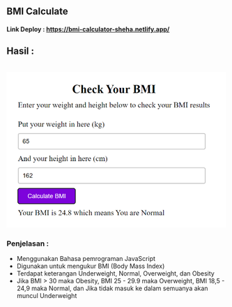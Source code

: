 ## BMI Calculate
#### Link Deploy : https://bmi-calculator-sheha.netlify.app/
## Hasil :
<br> ![gambar1](gambar1.png)
### Penjelasan :
- Menggunakan Bahasa pemrograman JavaScript
- Digunakan untuk mengukur BMI (Body Mass Index)
- Terdapat keterangan Underweight, Normal, Overweight, dan Obesity
- Jika BMI > 30 maka Obesity, BMI 25 - 29.9 maka Overweight, BMI 18,5 - 24,9 maka Normal, dan Jika tidak masuk ke dalam semuanya akan muncul Underweight
